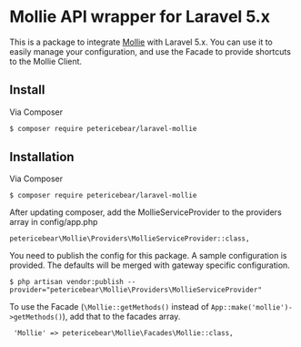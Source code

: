 # Mollie API wrapper for Laravel 5.x

This is a package to integrate [Mollie](https://github.com/mollie/mollie-api-php) with Laravel 5.x.
You can use it to easily manage your configuration, and use the Facade to provide shortcuts to the Mollie Client.

## Install

Via Composer

``` bash
$ composer require petericebear/laravel-mollie
```

## Installation

Via Composer

    $ composer require petericebear/laravel-mollie

After updating composer, add the MollieServiceProvider to the providers array in config/app.php

    petericebear\Mollie\Providers\MollieServiceProvider::class,

You need to publish the config for this package. A sample configuration is provided. The defaults will be merged with gateway specific configuration.

    $ php artisan vendor:publish --provider="petericebear\Mollie\Providers\MollieServiceProvider"

To use the Facade (`\Mollie::getMethods()` instead of `App::make('mollie')->getMethods()`), add that to the facades array.

     'Mollie' => petericebear\Mollie\Facades\Mollie::class,
